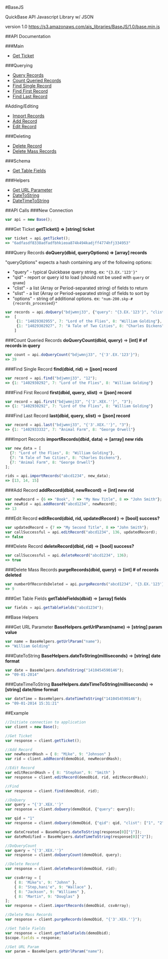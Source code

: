 #BaseJS

QuickBase API Javascript Library w/ JSON

version 1.0
https://s3.amazonaws.com/ais_libraries/BaseJS/1.0/base.min.js

##API Documentation

###Main
* [Get Ticket](#get-ticket)

###Querying
* [Query Records](#query-records)
* [Count Queried Records](#count-queried-records)
* [Find Single Record](#find-single-record)
* [Find First Record](#find-first-record)
* [Find Last Record](#find-last-record)

#Adding/Editing
* [Import Records](#import-records)
* [Add Record](#add-record)
* [Edit Record](#edit-record)

###Deleting
* [Delete Record](#delete-record)
* [Delete Mass Records](#delete-mass-records)

###Schema
* [Get Table Fields](#get-table-fields)

###Helpers
* [Get URL Parameter](#get-url-parameter)
* [DateToString](#datetostring)
* [DateTimeToString](#datetimetostring)

##API Calls
###New Connection

```javascript
var api = new Base();
```

###Get Ticket
**getTicket() => [string] ticket**

```javascript
var ticket = api.getTicket();
=> "6adfasdf8338adfadfbhkieoa874k494kadjff4774hfj334953"
```

###Query Records
**doQuery(dbid, queryOptions) => [array] records**

"queryOptions" expects a hash containing any of the following options:

* "query" - typical Quickbase query string. ex: `"{3.EX.'123'}"`
* "qid" - report or query id to load (should not be used with `query` or `qname`)
* "clist" - a list (Array or Period-separated string) of fields to return
* "slist" - a list (Array or Period-separated string) of fields to sort by
* "options" - string of additional options. ex: `"num-200.skp-#{records_processed}"`

```javascript
var records = api.doQuery("bdjwmnj33", {"query": "{3.EX.'123'}", "clist": "3.6.10"});
=>  [
     {1: "14029302955", 7: "Lord of the Flies", 8: "William Golding"}, 
     {1: "14029302927", 7: "A Tale of Two Cities", 8: "Charles Dickens"}
    ]
```

###Count Queried Records
**doQueryCount(dbid, query)** => **[int] # of records in query**

```javascript
var count = api.doQueryCount("bdjwmnj33", "{'3'.EX.'123'}");
=> 39
```

###Find Single Record
**find(dbid, rid)** => **[json] record**
```javascript
var record = api.find("bdjwmnj33", "12");
=> {1: "1402930292", 7: "Lord of the Flies", 8: "William Golding"}
```

###Find First Record
**first(dbid, query, slist)** => **[json] record**
```javascript
var record = api.first("bdjwmnj33", "{'3'.XEX.''}", "3");
=> {1: "1402930292", 7: "Lord of the Flies", 8: "William Golding"}
```

###Find Last Record
**last(dbid, query, slist)** => **[json] record**
```javascript
var record = api.last("bdjwmnj33", "{'3'.XEX.''}", "3");
=> {1: "1402933332", 7: "Animal Farm", 8: "George Orwell"}
```

###Import Records
**importRecords(dbid, data)** => **[array] new rids**

```javascript
var new_data = [
  {7: "Lord of the Flies", 8: "William Golding"},
  {7: "A Tale of Two Cities", 8: "Charles Dickens"},
  {7: "Animal Farm", 8: "George Orwell"}
];

rids = api.importRecords("abcd1234", new_data);
=> [13, 14, 15]
````

###Add Record
**addRecord(dbid, newRecord)** => **[int] new rid**

```javascript
var newRecord = {6 => "Book", 7 => "My New Title", 8 => "John Smith"};
var newRid = api.addRecord("abcd1234", newRecord);
=> 13
````

###Edit Record
**editRecord(dbid, rid, updatedRecord )** => **[bool] success?**

```javascript
var updatedRecord = {7 => "My Second Title", 8 => "John Smith"};
var callSuccessful = api.editRecord("abcd1234", 136, updatedRecord);
=> false
````

###Delete Record
**deleteRecord(dbid, rid)** => **[bool] success?**

```javascript
var callSuccessful = api.deleteRecord("abcd1234", 136);
=> true
````

###Delete Mass Records
**purgeRecords(dbid, query)** => **[int] # of records deleted**

```javascript
var numberOfRecordsDeleted = api.purgeRecords("abcd1234", "{3.EX.'123'}");
=> 9
````

###Get Table Fields
**getTableFields(dbid)** => **[array] fields**

```javascript
var fields = api.getTableFields("abcd1234");
````
##Base Helpers

###Get URL Parameter
**BaseHelpers.getUrlParam(name)** => **[string] param value**

```javascript
var name = BaseHelpers.getUrlParam("name");
=> "William Golding"
````

###DateToString
**BaseHelpers.dateToString(milliseconds)** => **[string] date format**

```javascript
var date = BaseHelpers.dateToString("1410454590146");
=> "09-01-2014"
````

###DateTimeToString
**BaseHelpers.dateTimeToString(milliseconds)** => **[string] date/time format**

```javascript
var dateTime = BaseHelpers.dateTimeToString("1410454590146");
=> "09-01-2014 15:31:21"
````

##Example
```javascript
//Initiate connection to application
var client = new Base();

//Get Ticket
var response = client.getTicket();

//Add Record
var newRecordHash = { 8: "Mike", 9: "Johnson" }
var rid = client.addRecord(demoDbid, newRecordHash);

//Edit Record
var editRecordHash = { 8: "Stephan", 9: "Smith" }
var response = client.editRecord(demoDbid, rid, editRecordHash);

//Find
var response = client.find(demoDbid, rid);

//DoQuery
var query = "{'3'.XEX.''}"
var response = client.doQuery(demoDbid, {"query": query});

var qid = "1"
var response = client.doQuery(demoDbid, {"qid": qid, "clist": ["1", "2", "3", "4", "5"]});

var dateCreated = BaseHelpers.dateToString(response[0]["1"]);
var dateModified = BaseHelpers.dateTimeToString(response[0]["2"]);

//DoQueryCount
var query = "{'3'.XEX.''}"
var response = client.doQueryCount(demoDbid, query);

//Delete Record
var response = client.deleteRecord(demoDbid, rid);

var csvArray = [
	{ 8: 'Mike"s', 9: "Johnn" },
	{ 8: "Step,hani'e", 9: "Wallace" },
	{ 8: "Jackson", 9: "Williams" },
	{ 8: "Martin", 9: "Douglas" }
];
var response = client.importRecords(demoDbid, csvArray);

//Delete Mass Records
var response = client.purgeRecords(demoDbid, "{'3'.XEX.''}");

//Get Table Fields
var response = client.getTableFields(demoDbid);
$scope.fields = response;

//Get URL Param
var param = BaseHelpers.getUrlParam("name");
```